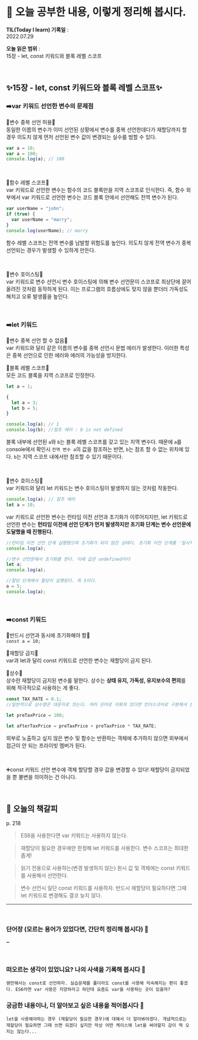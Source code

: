 # 📕 오늘 공부한 내용, 이렇게 정리해 봅시다.

**TIL(Today I learn) 기록일** : <br>
2022.07.29

**오늘 읽은 범위** : <br>
15장 - let, const 키워드와 블록 레벨 스코프

<br>

## ✨**15장 - let, const 키워드와 블록 레벨 스코프**✨

### ➡️**var 키워드 선언한 변수의 문제점**

🔹변수 중복 선언 허용🔹 <br>
동일한 이름의 변수가 이미 선언된 상황에서 변수를 중복 선언한데다가 재할당까지 할 경우 의도치 않게 먼저 선언된 변수 값이 변경되는 실수를 범할 수 있다.

```js
var a = 10;
var a = 100;
console.log(a); // 100
```

<br>

🔹함수 레벨 스코프🔹 <br>
var 키워드로 선언한 변수는 함수의 코드 블록만을 지역 스코프로 인식한다. 즉, 함수 외부에서 var 키워드로 선언한 변수는 코드 블록 안에서 선언해도 전역 변수가 된다.

```js
var userName = "john";
if (true) {
  var userName = "marry";
}
console.log(userName); // marry
```

함수 레벨 스코프는 전역 변수를 남발할 위험도를 높인다. 의도치 않게 전역 변수가 중복 선언되는 경우가 발생할 수 있하게 만든다.

<br>

🔹변수 호이스팅🔹 <br>
var 키워드로 변수 선언시 변수 호이스팅에 의해 변수 선언문이 스코프로 최상단에 끌어 올려진 것처럼 동작하게 된다. 이는 프로그램의 흐름상에도 맞지 않을 뿐더러 가독성도 해치고 오류 발생률을 높인다.

<br>

### ➡️**let 키워드**

🔹변수 중복 선언 할 수 없음🔹 <br>
var 키워드와 달리 같은 이름의 변수를 중복 선언시 문법 에러가 발생한다. 이러한 특성은 중복 선언으로 인한 에러와 에러의 가능성을 방지한다.

🔹블록 레벨 스코프🔹 <br>
모든 코드 블록을 지역 스코프로 인정한다.

```js
let a = 1;

{
  let a = 3;
  let b = 5;
}

console.log(a); // 1
console.log(b); //참조 에러 : b is not defined
```

블록 내부에 선언된 `a`와 `b`는 블록 레벨 스코프를 갖고 있는 지역 변수다. 때문에 `a`를 console에서 확인시 `전역 변수 a`의 값을 참조하는 반면, `b`는 참조 할 수 없는 위치에 있다. `b`는 지역 스코프 내에서만 참조할 수 있기 때문이다.

<br>

🔹변수 호이스팅🔹 <br>
var 키워드와 달리 let 키워드는 변수 호이스팅이 발생하지 않는 것처럼 작동한다.

```js
console.log(a); // 참조 에러
let a = 10;
```

var 키워드로 선언한 변수는 런타임 이전 선언과 초기화가 이루어지지만, let 키워드로 선언한 변수는 **런타임 이전에 선언 단계가 먼저 발생하지만 초기화 단계는 변수 선언문에 도달했을 때 진행된다.**

```js
//런타임 이전 선언 단계 실행됐으며 초기화가 되지 않은 상태다. 초기화 이전 단계를 '일시적 사각지대 TDZ'라 하며 이때 변수는 참조할 수 없다.
console.log(a);

//변수 선언문에서 초기화를 한다. 이때 값은 undefined이다
let a;
console.log(a);

//할당 단계에서 할당이 실행된다. 즉 5이다.
a = 5;
console.log(a);
```

<br>

### ➡️**const 키워드**

🔹반드시 선언과 동시에 초기화해야 함🔹 <br>
`const a = 10;`

🔹재할당 금지🔹 <br>
var과 let과 달리 const 키워드로 선언한 변수는 재할당이 금지 된다.

🔹상수🔹 <br>
상수란 재할당이 금지된 변수를 말한다. 상수는 **상태 유지, 가독성, 유지보수의 편의**를 위해 적극적으로 사용하는 게 좋다.

```javascript
const TAX_RATE = 0.1;
//일반적으로 상수명은 대문자로 짓는다. 여러 단어로 이뤄져 있다면 언더스코어로 구분해서 쓴다.

let preTaxPrice = 100;

let afterTaxPrice = preTaxPrice + preTaxPrice * TAX_RATE;
```

외부로 노출하고 싶지 않은 변수 및 함수는 반환하는 객체에 추가하지 않으면 외부에서 접근이 안 되는 프라이빗 멤버가 된다.

<br>

➕const 키워드 선언 변수에 객체 할당할 경우 값을 변경할 수 있다! 재할당이 금지되었을 뿐 불변을 의미하는 건 아니다.

<br>

## 📝 오늘의 책갈피

p. 218

> ES6을 사용한다면 var 키워드는 사용하지 않는다.

> 재할당이 필요한 경우에만 한정해 let 키워드를 사용한다. 변수 스코프는 최대한 좁게!

> 읽기 전용으로 사용하는(변경 발생하지 않는) 원시 값 및 객체에는 const 키워드를 사용해서 선언한다.

> 변수 선언시 일단 const 키워드를 사용하자. 반드시 재할당이 필요하다면 그때 let 키워드로 변경해도 결코 늦지 않다.

---

<br>

### 단어장 (모르는 용어가 있었다면, 간단히 정리해 봅시다) 🔖

```
➖

```

<br>

### 떠오르는 생각이 있었니요? 나의 사색을 기록해 봅시다 💭

```
웬만해서는 const로 선언하자. 실습문제를 풀더라도 const를 사용해 익숙해지는 편이 좋겠다. ES6라면 var 사용은 지양하라고 하던데 요즘도 var을 사용하는 곳이 있을까?
```

### 궁금한 내용이나, 더 알아보고 싶은 내용을 적어봅시다 🤔

```
let을 사용해야하는 경우 (재할당이 필요한 경우)에 대해서 더 알아봐야겠다. 개념적으로는 재할당이 필요하면 그때 쓰면 되겠다 싶지만 막상 어떤 케이스에 let을 써야할지 감이 딱 오지는 않는다...
```
